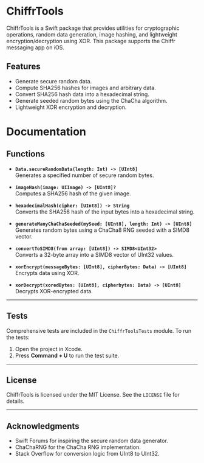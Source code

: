 # ChiffrTools

ChiffrTools is a Swift package that provides utilities for cryptographic operations, random data generation, image hashing, and lightweight encryption/decryption using XOR. This package supports the Chiffr messaging app on iOS.

## Features

- Generate secure random data.
- Compute SHA256 hashes for images and arbitrary data.
- Convert SHA256 hash data into a hexadecimal string.
- Generate seeded random bytes using the ChaCha algorithm.
- Lightweight XOR encryption and decryption.

# Documentation

## Functions

- **`Data.secureRandomData(length: Int) -> [UInt8]`**  
  Generates a specified number of secure random bytes.

- **`imageHash(image: UIImage) -> [UInt8]?`**  
  Computes a SHA256 hash of the given image.

- **`hexadecimalHash(cipher: [UInt8]) -> String`**  
  Converts the SHA256 hash of the input bytes into a hexadecimal string.

- **`generateManyChaChaSeeded(mySeed: [UInt8], length: Int) -> [UInt8]`**  
  Generates random bytes using a ChaCha8 RNG seeded with a SIMD8 vector.

- **`convertToSIMD8(from array: [UInt8]) -> SIMD8<UInt32>`**  
  Converts a 32-byte array into a SIMD8 vector of UInt32 values.

- **`xorEncrypt(messageBytes: [UInt8], cipherBytes: Data) -> [UInt8]`**  
  Encrypts data using XOR.

- **`xorDecrypt(xoredBytes: [UInt8], cipherbytes: Data) -> [UInt8]`**  
  Decrypts XOR-encrypted data.

---

## Tests

Comprehensive tests are included in the `ChiffrToolsTests` module. To run the tests:

1. Open the project in Xcode.  
2. Press **Command + U** to run the test suite.
 
___

## License

ChiffrTools is licensed under the MIT License. See the `LICENSE` file for details.

---

## Acknowledgments

- Swift Forums for inspiring the secure random data generator.  
- ChaChaRNG for the ChaCha RNG implementation.  
- Stack Overflow for conversion logic from UInt8 to UInt32.

